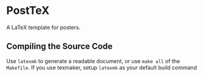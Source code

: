 PostTeX
=======

A LaTeX template for posters.

Compiling the Source Code
-------------------------

Use `latexmk` to generate a readable document, or use `make all` of the `Makefile`.
If you use texmaker, setup `latexmk` as your default build command
